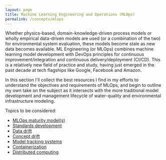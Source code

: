 ```yaml
---
layout: page
title: Machine Learning Engineering and Operations (MLOps)
permalink: /concepts/mlops
---
```

Whether physics-based, domain-knowledge-driven process models or wholly empirical data-driven models are used (or a combination of the two) for environmental system evaluation, these models become stale as new data becomes available. ML Engineering (or MLOps) combines machine learning model development with DevOps principles for continuous improvement/integration and continuous delivery/deployment (CI/CD). This is a relatively new field of practice and study, having just emerged in the past decade at tech flagships like Google, Facebook and Amazon. 

In this section I'll collect the best resources I find in my efforts to understand the objectives and requirements of MLOps, and begin to outline my own take on the subject as it intersects with the more traditional model development and management lifecycle of water-quality and environmental infrastructure modeling.

Topics to be considered:
-  [MLOps maturity model(s)]()
-  [Standards development]()
-  [Data drift]()
-  [Concept drift]()
-  [Model tracking systems]()
-  [Containerization]()
-  [Distributed computing]()